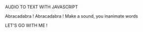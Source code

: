 AUDIO TO TEXT WITH JAVASCRIPT

Abracadabra ! Abracadabra ! Make a sound, you inanimate words

LET'S GO WITH ME !
